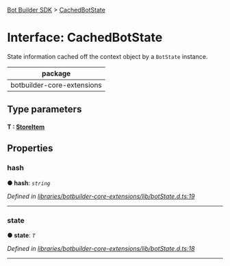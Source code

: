 [Bot Builder SDK](../README.md) > [CachedBotState](../interfaces/botbuilder.cachedbotstate.md)



# Interface: CachedBotState


State information cached off the context object by a `BotState` instance.

<table>

<thead>

<tr>

<th>package</th>

</tr>

</thead>

<tbody>

<tr>

<td>botbuilder-core-extensions</td>

</tr>

</tbody>

</table>

## Type parameters
#### T :  [StoreItem](botbuilder.storeitem.md)

## Properties
<a id="hash"></a>

###  hash

**●  hash**:  *`string`* 

*Defined in [libraries/botbuilder-core-extensions/lib/botState.d.ts:19](https://github.com/Microsoft/botbuilder-js/blob/8495ddc/libraries/botbuilder-core-extensions/lib/botState.d.ts#L19)*





___

<a id="state"></a>

###  state

**●  state**:  *`T`* 

*Defined in [libraries/botbuilder-core-extensions/lib/botState.d.ts:18](https://github.com/Microsoft/botbuilder-js/blob/8495ddc/libraries/botbuilder-core-extensions/lib/botState.d.ts#L18)*





___


